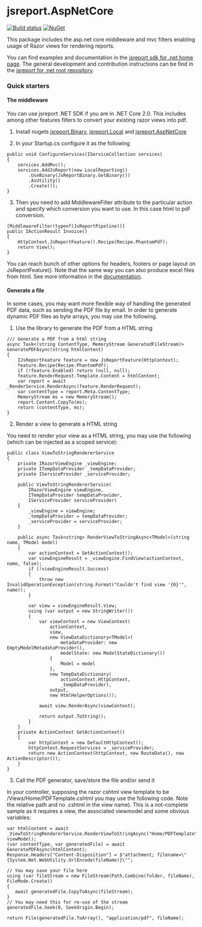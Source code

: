 # jsreport.AspNetCore
[![Build status](https://ci.appveyor.com/api/projects/status/4vyvsocrvn3en7os?svg=true)](https://ci.appveyor.com/project/pofider/jsreport-dotnet-aspnetcore)
[![NuGet](https://img.shields.io/nuget/v/jsreport.AspNetCore.svg)](https://nuget.org/packages/jsreport.AspNetCore)

This package includes the asp.net core middleware and mvc filters enabling usage of Razor views for rendering reports.

You can find examples and documentation in the [jsreport sdk for .net home page](https://jsreport.net/learn/dotnet).
The general development and contribution instructions can be find in the [jsreport for .net  root repository](https://github.com/jsreport/jsreport-dotnet).

### Quick starters
#### The middleware
You can use jsreport .NET SDK if you are in .NET Core 2.0. This includes among other features filters to convert your existing razor views into pdf. 

1. Install nugets [jsreport.Binary](https://www.nuget.org/packages/jsreport.Binary/), [jsreport.Local](https://www.nuget.org/packages/jsreport.Local/) and [jsreport.AspNetCore](https://www.nuget.org/packages/jsreport.AspNetCore/)

2. In your Startup.cs configure it as the following

```
public void ConfigureServices(IServiceCollection services)
{
    services.AddMvc();              
    services.AddJsReport(new LocalReporting()
        .UseBinary(JsReportBinary.GetBinary())
        .AsUtility()
        .Create());
}
```

3. Then you need to add MiddlewareFilter attribute to the particular action and specify which conversion you want to use. In this case html to pdf conversion.

```
[MiddlewareFilter(typeof(JsReportPipeline))]
public IActionResult Invoice()
{
    HttpContext.JsReportFeature().Recipe(Recipe.PhantomPdf);
    return View();
}
```
You can reach bunch of other options for headers, footers or page layout on JsReportFeature(). Note that the same way you can also produce excel files from html. See more information in the [documentation](https://jsreport.net/learn/dotnet-aspnetcore).

#### Generate a file

In some cases, you may want more flexible way of handling the generated PDF data, such as sending the PDF file by email. 
In order to generate dynamic PDF files as byte arrays, you may use the following.

1. Use the library to generate the PDF from a HTML string

```
/// Generate a PDF from a html string
async Task<(string ContentType, MemoryStream GeneratedFileStream)> GeneratePDFAsync(string htmlContent)
{
    IJsReportFeature feature = new JsReportFeature(HttpContext);
    feature.Recipe(Recipe.PhantomPdf);
    if (!feature.Enabled) return (null, null);
    feature.RenderRequest.Template.Content = htmlContent;
    var report = await _RenderService.RenderAsync(feature.RenderRequest);
    var contentType = report.Meta.ContentType;
    MemoryStream ms = new MemoryStream();
    report.Content.CopyTo(ms);
    return (contentType, ms);
}
```

2. Render a view to generate a HTML string

You need to render your view as a HTML string, you may use the following (which can be injected as a scoped service):


```
public class ViewToStringRendererService
{
    private IRazorViewEngine _viewEngine;
    private ITempDataProvider _tempDataProvider;
    private IServiceProvider _serviceProvider;

    public ViewToStringRendererService(
        IRazorViewEngine viewEngine,
        ITempDataProvider tempDataProvider,
        IServiceProvider serviceProvider)
    {
        _viewEngine = viewEngine;
        _tempDataProvider = tempDataProvider;
        _serviceProvider = serviceProvider;
    }

    public async Task<string> RenderViewToStringAsync<TModel>(string name, TModel model)
    {
        var actionContext = GetActionContext();
        var viewEngineResult = _viewEngine.FindView(actionContext, name, false);
        if (!viewEngineResult.Success)
        {
            throw new InvalidOperationException(string.Format("Couldn't find view '{0}'", name));
        }

        var view = viewEngineResult.View;
        using (var output = new StringWriter())
        {
            var viewContext = new ViewContext(
                actionContext,
                view,
                new ViewDataDictionary<TModel>(
                    metadataProvider: new EmptyModelMetadataProvider(),
                    modelState: new ModelStateDictionary())
                {
                    Model = model
                },
                new TempDataDictionary(
                    actionContext.HttpContext,
                    _tempDataProvider),
                output,
                new HtmlHelperOptions());

            await view.RenderAsync(viewContext);

            return output.ToString();
        }
    }
    private ActionContext GetActionContext()
    {
        var httpContext = new DefaultHttpContext();
        httpContext.RequestServices = _serviceProvider;
        return new ActionContext(httpContext, new RouteData(), new ActionDescriptor());
    }
}
```

3. Call the PDF generator, save/store the file and/or send it

In your controller, supposing the razor cshtml view template to be /Views/Home/PDFTemplate.cshtml you may use the following code.
Note the relative path and no .cshtml in the view name). 
This is a not-complete sample as it requires a view, the associated viewmodel and some obvious variables:

```
var htmlContent = await _ViewToStringRendererService.RenderViewToStringAsync("Home/PDFTemplate", viewModel);
(var contentType, var generatedFile) = await GeneratePDFAsync(htmlContent);
Response.Headers["Content-Disposition"] = $"attachment; filename=\"{System.Net.WebUtility.UrlEncode(fileName)}\"";

// You may save your file here
using (var fileStream = new FileStream(Path.Combine(folder, fileName), FileMode.Create))
{
   await generatedFile.CopyToAsync(fileStream);
}
// You may need this for re-use of the stream
generatedFile.Seek(0, SeekOrigin.Begin);

return File(generatedFile.ToArray(), "application/pdf", fileName);
```
